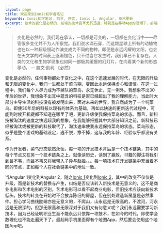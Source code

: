 ```yaml
---
layout: page
title: 欢迎来到Ionic初学者笔记
keywords: Ionic初学笔记, 前言, 序文, Ionic 1, Angular, 技术更新
excerpt: 技术的变化是必然的，前端的技术变革尤其迅速，特别是在移动App的浪潮下，前端技术开发出的App也越来越贴近原生App了，这其中不仅仅是样子像，而且性能上也越来越靠近。特别是Ionic 1到Ionic 2的转变，其背后是Angular 1向Angular 2的转变，都意味着性能的提升，开发的方便。但也意味着开发曲线的存在，刚开始接触Ionic 2和Angular 2可能会有些不习惯，但学习下去克服困难之后，会有满满的成就感。在此与君共勉。
---
```

> 变化是必然的。我们现在承认，一切都是可变的，一切都在变化当中——尽管很多变化并不为人所察觉。我们说水滴石穿，而这颗星球上所有的动植物也在以一种超级慢动作演变成为不同的物种。即便是永远闪耀的太阳，也会在天文学的时间表上逐渐褪色，只不过当它发生时，我们早已不复存在。人类的文化和生物学现象也如同一部极其缓慢的幻灯片，在向着某个新的形态移动。 -- 凯文·凯利 《必然》

变化是必然的，任何事物都处于变化之中，在这个迅速发展的时代，在无限的升级和无限的变化中，我们一生都处于菜鸟期，变因此永远保持虚心和谨慎。在这一过程中，我们每个人尽力成为不掉队的菜鸟，永无休止，无一例外。我想象不出30年后的世界，我想象不出其中蕴含的科技是否已经超出了我的理解能力，当此时大部分主导生活的科技没有被发明出来，面对未来的世界，我自然成为了一个纯菜鸟。即使30年后的科技以现有的体系为基础，再如此快速的更新迭代过程中，可能到时候开机键都不知道在哪里了吧，更新升级使我保持菜鸟的状态。而且，新科技被淘汰的速度之快远超我的想象，在我能够把握其中大部分知识之前，新科技已经被淘汰或被更新的科技取代了，淘汰速率使我永远保持菜鸟的状态。菜鸟形态，似乎是整个游戏的基础设定，逃不脱，挣不掉，这与我的年龄、经验似乎都没有关系。

作为开发者，菜鸟形态依然永恒，每一项的开发技术背后是一个技术链条，其中的每个节点又在另一个技术链条之上，就像读历史，读到了嬴政，书籍的脚注将我引到吕不韦，而吕不韦又将我带入子异与赵姬。。。每一项技术在开发链条中充当着不同的节点，正如每个人在社会链条中的地位一致。

当Angular 1变化到Angular 2，随之<a href="/ionic1/">Ionic 1</a>变化到<a href="/ionic2/">Ionic 2</a>，其中的改变不仅仅是升级，而是新技术的替换与产生，纠结是否应该转入新技术是无意义的，这不是商业电影和艺术电影的区别，艺术电影可以看不起商业电影，但旧技术应该向新技术低头。技术的转变在开始时不会放弃陈旧的房屋，但在别处建造新房屋是必然事件。担心学习曲线陡峭亦是无意义的，不爬山，山永远是无限高的，不渡河，河永远是无限深的，但那无限高和无限深对于我们又有何意义呢？我们永远需要学习新技术，因为已经证明职业生涯不能永远只依靠一项技术，在如今的时代，即使学会数理化也不能走遍天下了，最起码手机里面得有个地图App，然后要会使用这个地图App吧。

